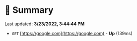 # 📖 Summary
Last updated: **3/23/2022, 3:44:44 PM**

- `GET` [https://google.com](https://google.com) - **Up** (139ms)
